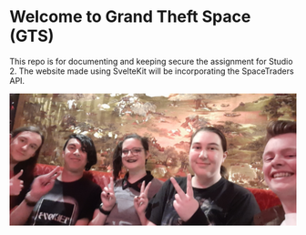 # Welcome to Grand Theft Space (GTS)
This repo is for documenting and keeping secure the assignment for Studio 2.
The website made using SvelteKit will be incorporating the SpaceTraders API.

![](groupPhoto.jpg)
